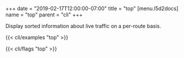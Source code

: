 +++
date = "2019-02-17T12:00:00-07:00"
title = "top"
[menu.l5d2docs]
  name = "top"
  parent = "cli"
+++

Display sorted information about live traffic on a per-route basis.

{{< cli/examples "top" >}}

{{< cli/flags "top" >}}
